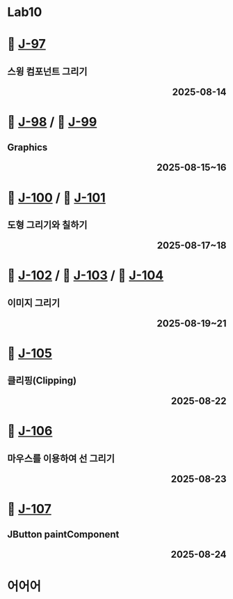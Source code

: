 # Lab10

# 📖 [J-97](./J_97.md)
**스윙 컴포넌트 그리기** <p align='right'>2025-08-14</p>
---
# 📖 [J-98](./J_98.md) / 📖 [J-99](./J_99.md)
**Graphics** <p align='right'>2025-08-15~16</p>
---
# 📖 [J-100](./J_100.md) / 📖 [J-101](./J_101.md)
**도형 그리기와 칠하기** <p align='right'>2025-08-17~18</p>
---
# 📖 [J-102](./J_102.md) / 📖 [J-103](./J_103.md) / 📖 [J-104](./J_104.md)
**이미지 그리기** <p align='right'>2025-08-19~21</p>
---
# 📖 [J-105](./J_105.md)
**클리핑(Clipping)** <p align='right'>2025-08-22</p>
---
# 📖 [J-106](./J_106.md)
**마우스를 이용하여 선 그리기** <p align='right'>2025-08-23</p>
---
# 📖 [J-107](./J_107.md)
**JButton paintComponent** <p align='right'>2025-08-24</p>
---
# 어어어
